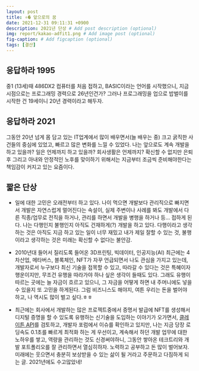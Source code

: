 ```yaml
---
layout: post
title: ⭐�️ 앞으로의 꿈
date: 2021-12-31 09:11:31 +0900
description: 2021년 단상 # Add post description (optional)
img: report/kakao-adfit1.png # Add image post (optional)
fig-caption: # Add figcaption (optional)
tags: [결산]
---
```


## 응답하라 1995
 중1 (13세)때 486DX2 컴퓨터를 처음 접하고, BASIC이라는 언어를 시작했으니, 지금 시점으로는 프로그래밍 경력으로 26년인건가? 그러나 프로그래밍을 업으로 밥벌이를 시작한 건 19세이니 20년 경력이라고 해두자.

## 응답하라 2021
그동안 20년 넘게 몸 담고 있는 IT업계에서 많이 배우면서(늘 배우는 중) 크고 굵직한 사건들의 중심에 있었고, 빠르고 많은 변화를 느낄 수 있었다. 나는 앞으로도 계속 개발을 하고 있을까? 일은 언제까지 하고 있을까? 회사생활은 언제까지? 확신할 수 없지만 은퇴 후 그리고 아내와 안정적인 노후를 맞이하기 위해서는 지금부터 조금씩 준비해야한다는 책임감이 커지고 있는 요즘이다.

## 짧은 단상

- 일에 대한 고민은 오래전부터 하고 있다. 나이 먹으면 개발보다 관리직으로 빠지면서 개발은 자연스럽게 멀어진다는 속설이, 실제 주변이나 사례를 봐도 개발에서 다른 직종/업무로 전직을 하거나, 관리를 하면서 개발을 병행을 하거나 등... 접하게 된다. 나는 다행인지 불행인지 아직도 건재하게(?) 개발을 하고 있다. 다행이라고 생각하는 것은 아직도 지금 하고 있는 일이 너무 재밌고 내가 제일  잘할 수 있는 것, 불행이라고 생각하는 것은 미래는 확신할 수 없다는 불안감.

- 2010년대 들어서 질리도록 들어온 3D프린팅, 빅데이터, 인공지능(AI) 최근에는 4차산업, 메타버스, 블록체인, NFT가 자꾸 언급되면서 나도 관심을 가지고 있는데, 개발자로서 누구보다 최신 기술을 접목할 수 있고, 따라갈 수 있다는 것은 특혜이자 행운이지만, 무조건 유행을 따라가야 하나 싶은 생각이 들때도 있다. 그래도 유행이 따르는 곳에는 늘 자금이 흐르고 있으니, 그 자금을 어떻게 하면 내 주머니에도 넣을 수 있을지 또 고민을 하게된다. 그럼 비즈니스도 해야지, 여튼 우리는 돈을 벌어야 하고, 나 역시도 많이 벌고 싶다.ㅎㅎ

- 최근에는 회사에서 개발하는 많은 프로젝트중에서 증명서 발급에 NFT를 생성해서 디지털 증명을 할 수 있도록 유행하는 신기술을 도입하는 이야기가 오가면서, [클레이튼 API](https://docs.klaytnapi.com/)를 검토하고, 개발자 포럼에서 이슈를 확인하고 있지만, 나는 지금 당장 로딩속도 0.1초를 빠르게 최적화 하는 게 우선이고, 계속해서 하던 개발 업무에 대한 노하우를 쌓고, 역량을 관리하는 것도 신경써야하니, 그동안 쌓아온 테크트리와 개발 포트폴리오를 잘 관리하면서 열심히하자. 노력하고 공부하고 돈 많이 벌어보자. 미래에는 웃으면서 충분히 보상받을 수 있는 삶이 될 거라고 주문하고 다짐하게 되는 글. 2021년에도 수고많았네!